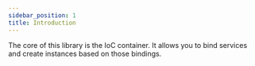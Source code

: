 ```yaml
---
sidebar_position: 1
title: Introduction
---
```


The core of this library is the IoC container. It allows you to bind services and create instances based on those bindings.
